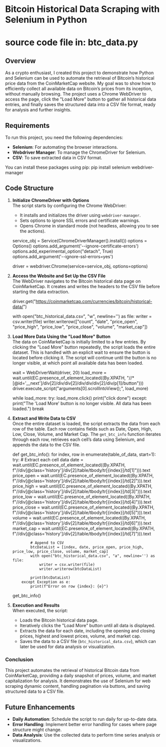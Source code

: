 # Bitcoin Historical Data Scraping with Selenium in Python

# source code file in: btc_data.py

## Overview
As a crypto enthusiast, I created this project to demonstrate how Python and Selenium can be used to automate the retrieval of Bitcoin’s historical price data from the CoinMarketCap website. My goal was to show how to efficiently collect all available data on Bitcoin’s prices from its inception, without manually browsing. The project uses a Chrome WebDriver to access the page, click the "Load More" button to gather all historical data entries, and finally saves the structured data into a CSV file format, ready for analysis and further insights.

## Requirements
To run this project, you need the following dependencies:
- **Selenium**: For automating the browser interactions.
- **Webdriver Manager**: To manage the ChromeDriver for Selenium.
- **CSV**: To save extracted data in CSV format.

You can install these packages using pip:
pip install selenium webdriver-manager

## Code Structure

1. **Initialize ChromeDriver with Options**  
   The script starts by configuring the Chrome WebDriver:
   - It installs and initializes the driver using `webdriver-manager`.
   - Sets options to ignore SSL errors and certificate warnings.
   - Opens Chrome in standard mode (not headless, allowing you to see the actions).

   service_obj = Service(ChromeDriverManager().install())
   options = Options()
   options.add_argument('--ignore-certificate-errors')
   options.add_experimental_option("detach", True)
   options.add_argument('--ignore-ssl-errors=yes')

   driver = webdriver.Chrome(service=service_obj, options=options)

2. **Access the Website and Set Up the CSV File**  
   The WebDriver navigates to the Bitcoin historical data page on CoinMarketCap. It creates and writes the headers to the CSV file before starting the data extraction.

   driver.get("https://coinmarketcap.com/currencies/bitcoin/historical-data/")

   with open("btc_historical_data.csv", "w", newline='') as file:
       writer = csv.writer(file)
       writer.writerow(["count", "date", "price_open", "price_high", "price_low", "price_close", "volume", "market_cap"])

3. **Load More Data Using the "Load More" Button**  
   The data on CoinMarketCap is initially limited to a few entries. By clicking the "Load More" button repeatedly, the script loads the entire dataset. This is handled with an explicit wait to ensure the button is located before clicking it. The script will continue until the button is no longer visible, at which point all available data has been loaded.

   wait = WebDriverWait(driver, 20)
   load_more = wait.until(EC.presence_of_element_located((By.XPATH, "//*[@id='__next']/div[2]/div/div[2]/div/div/div[2]/div/p[1]/button")))
   driver.execute_script("arguments[0].scrollIntoView();", load_more)

   while load_more:
       try:
           load_more.click()
           print("click done")
       except:
           print("The 'Load More' button is no longer visible. All data has been loaded.")
           break

4. **Extract and Write Data to CSV**  
   Once the entire dataset is loaded, the script extracts the data from each row of the table. Each row contains fields such as Date, Open, High, Low, Close, Volume, and Market Cap. The `get_btc_info` function iterates through each row, retrieves each cell’s data using Selenium, and appends the data to the CSV file.

   def get_btc_info():
       for index, row in enumerate(table_of_data, start=1):
           try:
               # Extract each cell data
               date = wait.until(EC.presence_of_element_located((By.XPATH, f"//div[@class='history']/div[2]/table/tbody/tr[{index}]/td[1]"))).text
               price_open = wait.until(EC.presence_of_element_located((By.XPATH, f"//div[@class='history']/div[2]/table/tbody/tr[{index}]/td[2]"))).text
               price_high = wait.until(EC.presence_of_element_located((By.XPATH, f"//div[@class='history']/div[2]/table/tbody/tr[{index}]/td[3]"))).text
               price_low = wait.until(EC.presence_of_element_located((By.XPATH, f"//div[@class='history']/div[2]/table/tbody/tr[{index}]/td[4]"))).text
               price_close = wait.until(EC.presence_of_element_located((By.XPATH, f"//div[@class='history']/div[2]/table/tbody/tr[{index}]/td[5]"))).text
               volume = wait.until(EC.presence_of_element_located((By.XPATH, f"//div[@class='history']/div[2]/table/tbody/tr[{index}]/td[6]"))).text
               market_cap = wait.until(EC.presence_of_element_located((By.XPATH, f"//div[@class='history']/div[2]/table/tbody/tr[{index}]/td[7]"))).text
               
               # Append to CSV
               btcDataList = [index, date, price_open, price_high, price_low, price_close, volume, market_cap]
               with open("btc_historical_data.csv", "a", newline='') as file:
                   writer = csv.writer(file)
                   writer.writerow(btcDataList)

               print(btcDataList)
           except Exception as e:
               print(f"Error on row {index}: {e}")

   get_btc_info()

5. **Execution and Results**  
   When executed, the script:
   - Loads the Bitcoin historical data page.
   - Iteratively clicks the "Load More" button until all data is displayed.
   - Extracts the data for each date, including the opening and closing prices, highest and lowest prices, volume, and market cap.
   - Saves the data to a CSV file (`btc_historical_data.csv`), which can later be used for data analysis or visualization.

### Conclusion
This project automates the retrieval of historical Bitcoin data from CoinMarketCap, providing a daily snapshot of prices, volume, and market capitalization for analysis. It demonstrates the use of Selenium for web scraping dynamic content, handling pagination via buttons, and saving structured data to a CSV file.

## Future Enhancements
- **Daily Automation**: Schedule the script to run daily for up-to-date data.
- **Error Handling**: Implement better error handling for cases where page structure might change.
- **Data Analysis**: Use the collected data to perform time series analysis or visualizations.
